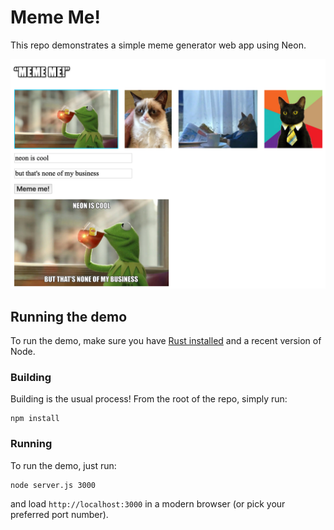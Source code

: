 # Meme Me!

This repo demonstrates a simple meme generator web app using Neon.

![Screenshot](https://raw.githubusercontent.com/dherman/meme-me/master/screenshot.png)

## Running the demo

To run the demo, make sure you have [Rust installed](https://rust-lang.org) and a recent version of Node.

### Building

Building is the usual process! From the root of the repo, simply run:

```
npm install
```

### Running

To run the demo, just run:

```
node server.js 3000
```

and load `http://localhost:3000` in a modern browser (or pick your preferred port number).

